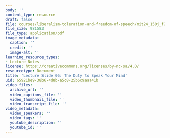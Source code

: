 ```yaml
---
body: ''
content_type: resource
draft: false
file: courses/liberalism-toleration-and-freedom-of-speech/mit24_150j_f23_lec06.pdf
file_size: 981583
file_type: application/pdf
image_metadata:
  caption: ''
  credit: ''
  image-alt: ''
learning_resource_types:
- Lecture Notes
license: https://creativecommons.org/licenses/by-nc-sa/4.0/
resourcetype: Document
title: 'Lecture Slide 06: The Duty to Speak Your Mind'
uid: 65921be9-38b6-4d8b-a5c8-25b6c9aaa41b
video_files:
  archive_url: ''
  video_captions_file: ''
  video_thumbnail_file: ''
  video_transcript_file: ''
video_metadata:
  video_speakers: ''
  video_tags: ''
  youtube_description: ''
  youtube_id: ''
---
```

